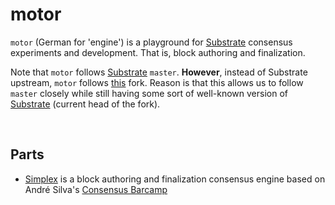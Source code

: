 # motor

`motor` (German for 'engine') is a playground for [Substrate](https://github.com/paritytech/substrate) consensus experiments and development. That is, block authoring and finalization.

Note that `motor` follows [Substrate](https://github.com/paritytech/substrate) `master`. __However__, instead of Substrate upstream, `motor` follows [this](https://github.com/adoerr/substrate) fork. Reason is that this allows us to follow
`master` closely while still having some sort of well-known version of [Substrate](https://github.com/paritytech/substrate) (current head of the fork). 

<br>

## Parts

* [Simplex](./simplex) is a block authoring and finalization consensus engine based on André Silva's [Consensus Barcamp](https://github.com/andresilva/substrate-consensus-barcamp)



